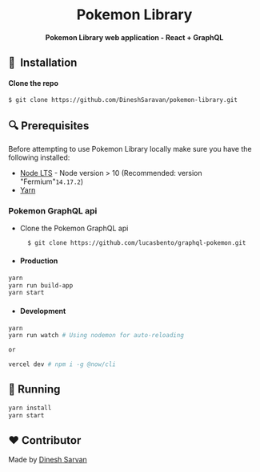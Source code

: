 <h1 align="center">Pokemon Library</h1>

<div align= "center">
  <h4>Pokemon Library web application - React + GraphQL</h4>
</div>

## 🚀&nbsp; Installation

#### Clone the repo
```
$ git clone https://github.com/DineshSaravan/pokemon-library.git
```

## :mag: Prerequisites

Before attempting to use Pokemon Library locally make sure you have the following
installed:
- [Node LTS](https://nodejs.org/en/download/) - Node version > 10 (Recommended: version "Fermium"`14.17.2`)
- [Yarn](https://yarnpkg.com/)

### Pokemon GraphQL api
* Clone the Pokemon GraphQL api
  ```
    $ git clone https://github.com/lucasbento/graphql-pokemon.git
    ```
* #### Production

```sh
yarn
yarn run build-app
yarn start
```

* #### Development
```sh
yarn
yarn run watch # Using nodemon for auto-reloading

or

vercel dev # npm i -g @now/cli
```

## :wrench: Running
```sh
yarn install
yarn start
```

## :heart: Contributor
Made by [Dinesh Sarvan](https://github.com/DineshSaravan)

